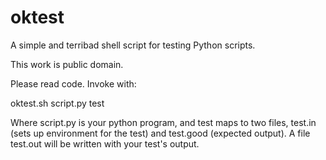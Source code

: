 # oktest

A simple and terribad shell script for testing Python scripts.

This work is public domain.

Please read code.
Invoke with:

  oktest.sh script.py test

Where script.py is your python program, and test maps to two files, test.in (sets up environment for the test) and test.good (expected output).
A file test.out will be written with your test's output.


